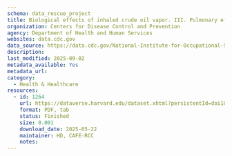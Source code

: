 ```yaml
---
schema: data_rescue_project 
title: Biological effects of inhaled crude oil vapor. III. Pulmonary effects
organization: Centers for Disease Control and Prevention
agency: Department of Health and Human Services
websites: data.cdc.gov
data_source: https://data.cdc.gov/National-Institute-for-Occupational-Safety-and-Hea/Biological-effects-of-inhaled-crude-oil-vapor-III-/aian-amjw/about_data
description: 
last_modified: 2025-09-02
metadata_available: Yes
metadata_url: 
category:
  - Health & Healthcare 
resources:
  - id: 1264
    url: https://dataverse.harvard.edu/dataset.xhtml?persistentId=doi10.7910/DVN/0L9K3E
    format: PDF, tab
    status: Finished
    size: 0.001
    download_date: 2025-05-22
    maintainer: HD, CAFE-RCC
    notes: 
---
```

